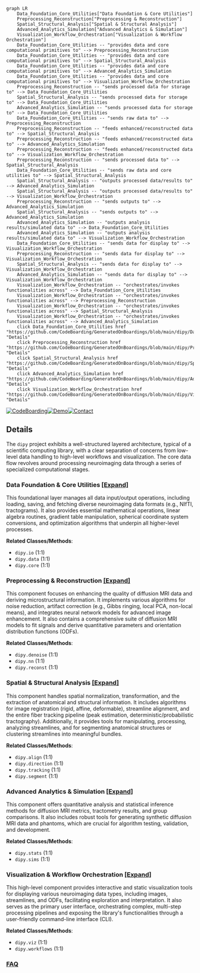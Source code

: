 ```mermaid
graph LR
    Data_Foundation_Core_Utilities["Data Foundation & Core Utilities"]
    Preprocessing_Reconstruction["Preprocessing & Reconstruction"]
    Spatial_Structural_Analysis["Spatial & Structural Analysis"]
    Advanced_Analytics_Simulation["Advanced Analytics & Simulation"]
    Visualization_Workflow_Orchestration["Visualization & Workflow Orchestration"]
    Data_Foundation_Core_Utilities -- "provides data and core computational primitives to" --> Preprocessing_Reconstruction
    Data_Foundation_Core_Utilities -- "provides data and core computational primitives to" --> Spatial_Structural_Analysis
    Data_Foundation_Core_Utilities -- "provides data and core computational primitives to" --> Advanced_Analytics_Simulation
    Data_Foundation_Core_Utilities -- "provides data and core computational primitives to" --> Visualization_Workflow_Orchestration
    Preprocessing_Reconstruction -- "sends processed data for storage to" --> Data_Foundation_Core_Utilities
    Spatial_Structural_Analysis -- "sends processed data for storage to" --> Data_Foundation_Core_Utilities
    Advanced_Analytics_Simulation -- "sends processed data for storage to" --> Data_Foundation_Core_Utilities
    Data_Foundation_Core_Utilities -- "sends raw data to" --> Preprocessing_Reconstruction
    Preprocessing_Reconstruction -- "feeds enhanced/reconstructed data to" --> Spatial_Structural_Analysis
    Preprocessing_Reconstruction -- "feeds enhanced/reconstructed data to" --> Advanced_Analytics_Simulation
    Preprocessing_Reconstruction -- "feeds enhanced/reconstructed data to" --> Visualization_Workflow_Orchestration
    Preprocessing_Reconstruction -- "sends processed data to" --> Spatial_Structural_Analysis
    Data_Foundation_Core_Utilities -- "sends raw data and core utilities to" --> Spatial_Structural_Analysis
    Spatial_Structural_Analysis -- "outputs processed data/results to" --> Advanced_Analytics_Simulation
    Spatial_Structural_Analysis -- "outputs processed data/results to" --> Visualization_Workflow_Orchestration
    Preprocessing_Reconstruction -- "sends outputs to" --> Advanced_Analytics_Simulation
    Spatial_Structural_Analysis -- "sends outputs to" --> Advanced_Analytics_Simulation
    Advanced_Analytics_Simulation -- "outputs analysis results/simulated data to" --> Data_Foundation_Core_Utilities
    Advanced_Analytics_Simulation -- "outputs analysis results/simulated data to" --> Visualization_Workflow_Orchestration
    Data_Foundation_Core_Utilities -- "sends data for display to" --> Visualization_Workflow_Orchestration
    Preprocessing_Reconstruction -- "sends data for display to" --> Visualization_Workflow_Orchestration
    Spatial_Structural_Analysis -- "sends data for display to" --> Visualization_Workflow_Orchestration
    Advanced_Analytics_Simulation -- "sends data for display to" --> Visualization_Workflow_Orchestration
    Visualization_Workflow_Orchestration -- "orchestrates/invokes functionalities across" --> Data_Foundation_Core_Utilities
    Visualization_Workflow_Orchestration -- "orchestrates/invokes functionalities across" --> Preprocessing_Reconstruction
    Visualization_Workflow_Orchestration -- "orchestrates/invokes functionalities across" --> Spatial_Structural_Analysis
    Visualization_Workflow_Orchestration -- "orchestrates/invokes functionalities across" --> Advanced_Analytics_Simulation
    click Data_Foundation_Core_Utilities href "https://github.com/CodeBoarding/GeneratedOnBoardings/blob/main/dipy/Data_Foundation_Core_Utilities.md" "Details"
    click Preprocessing_Reconstruction href "https://github.com/CodeBoarding/GeneratedOnBoardings/blob/main/dipy/Preprocessing_Reconstruction.md" "Details"
    click Spatial_Structural_Analysis href "https://github.com/CodeBoarding/GeneratedOnBoardings/blob/main/dipy/Spatial_Structural_Analysis.md" "Details"
    click Advanced_Analytics_Simulation href "https://github.com/CodeBoarding/GeneratedOnBoardings/blob/main/dipy/Advanced_Analytics_Simulation.md" "Details"
    click Visualization_Workflow_Orchestration href "https://github.com/CodeBoarding/GeneratedOnBoardings/blob/main/dipy/Visualization_Workflow_Orchestration.md" "Details"
```

[![CodeBoarding](https://img.shields.io/badge/Generated%20by-CodeBoarding-9cf?style=flat-square)](https://github.com/CodeBoarding/GeneratedOnBoardings)[![Demo](https://img.shields.io/badge/Try%20our-Demo-blue?style=flat-square)](https://www.codeboarding.org/demo)[![Contact](https://img.shields.io/badge/Contact%20us%20-%20contact@codeboarding.org-lightgrey?style=flat-square)](mailto:contact@codeboarding.org)

## Details

The `dipy` project exhibits a well-structured layered architecture, typical of a scientific computing library, with a clear separation of concerns from low-level data handling to high-level workflows and visualization. The core data flow revolves around processing neuroimaging data through a series of specialized computational stages.

### Data Foundation & Core Utilities [[Expand]](./Data_Foundation_Core_Utilities.md)
This foundational layer manages all data input/output operations, including loading, saving, and fetching diverse neuroimaging data formats (e.g., NIfTI, tractograms). It also provides essential mathematical operations, linear algebra routines, gradient table manipulation, spherical coordinate system conversions, and optimization algorithms that underpin all higher-level processes.


**Related Classes/Methods**:

- `dipy.io` (1:1)
- `dipy.data` (1:1)
- `dipy.core` (1:1)


### Preprocessing & Reconstruction [[Expand]](./Preprocessing_Reconstruction.md)
This component focuses on enhancing the quality of diffusion MRI data and deriving microstructural information. It implements various algorithms for noise reduction, artifact correction (e.g., Gibbs ringing, local PCA, non-local means), and integrates neural network models for advanced image enhancement. It also contains a comprehensive suite of diffusion MRI models to fit signals and derive quantitative parameters and orientation distribution functions (ODFs).


**Related Classes/Methods**:

- `dipy.denoise` (1:1)
- `dipy.nn` (1:1)
- `dipy.reconst` (1:1)


### Spatial & Structural Analysis [[Expand]](./Spatial_Structural_Analysis.md)
This component handles spatial normalization, transformation, and the extraction of anatomical and structural information. It includes algorithms for image registration (rigid, affine, deformable), streamline alignment, and the entire fiber tracking pipeline (peak estimation, deterministic/probabilistic tractography). Additionally, it provides tools for manipulating, processing, analyzing streamlines, and for segmenting anatomical structures or clustering streamlines into meaningful bundles.


**Related Classes/Methods**:

- `dipy.align` (1:1)
- `dipy.direction` (1:1)
- `dipy.tracking` (1:1)
- `dipy.segment` (1:1)


### Advanced Analytics & Simulation [[Expand]](./Advanced_Analytics_Simulation.md)
This component offers quantitative analysis and statistical inference methods for diffusion MRI metrics, tractometry results, and group comparisons. It also includes robust tools for generating synthetic diffusion MRI data and phantoms, which are crucial for algorithm testing, validation, and development.


**Related Classes/Methods**:

- `dipy.stats` (1:1)
- `dipy.sims` (1:1)


### Visualization & Workflow Orchestration [[Expand]](./Visualization_Workflow_Orchestration.md)
This high-level component provides interactive and static visualization tools for displaying various neuroimaging data types, including images, streamlines, and ODFs, facilitating exploration and interpretation. It also serves as the primary user interface, orchestrating complex, multi-step processing pipelines and exposing the library's functionalities through a user-friendly command-line interface (CLI).


**Related Classes/Methods**:

- `dipy.viz` (1:1)
- `dipy.workflows` (1:1)




### [FAQ](https://github.com/CodeBoarding/GeneratedOnBoardings/tree/main?tab=readme-ov-file#faq)